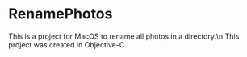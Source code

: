 # RenamePhotos
This is a project for MacOS to rename all photos in a directory.\n
This project was created in Objective-C.
